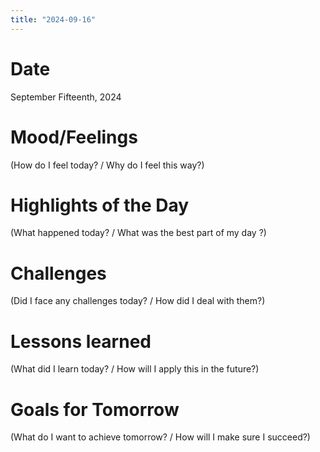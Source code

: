 ```yaml
---
title: "2024-09-16"
---
```


# Date
September Fifteenth, 2024

# Mood/Feelings
(How do I feel today? / Why do I feel this way?)

# Highlights of the Day
(What happened today? / What was the best part of my day ?)

# Challenges
(Did I face any challenges today? / How did I deal with them?)

# Lessons learned
(What did I learn today? / How will I apply this in the future?)

# Goals for Tomorrow
(What do I want to achieve tomorrow? / How will I make sure I succeed?)
